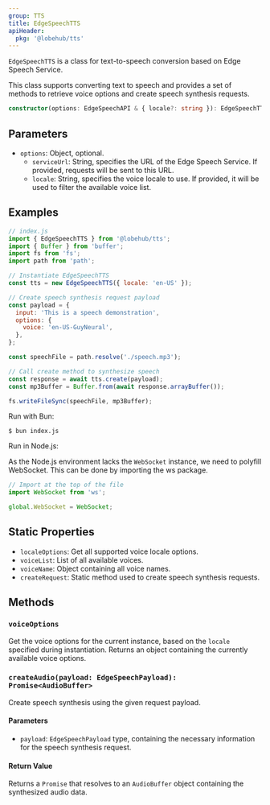 ```yaml
---
group: TTS
title: EdgeSpeechTTS
apiHeader:
  pkg: '@lobehub/tts'
---
```


`EdgeSpeechTTS` is a class for text-to-speech conversion based on Edge Speech Service.

This class supports converting text to speech and provides a set of methods to retrieve voice options and create speech synthesis requests.

```ts
constructor(options: EdgeSpeechAPI & { locale?: string }): EdgeSpeechTTS
```

## Parameters

- `options`: Object, optional.
  - `serviceUrl`: String, specifies the URL of the Edge Speech Service. If provided, requests will be sent to this URL.
  - `locale`: String, specifies the voice locale to use. If provided, it will be used to filter the available voice list.

## Examples

```js
// index.js
import { EdgeSpeechTTS } from '@lobehub/tts';
import { Buffer } from 'buffer';
import fs from 'fs';
import path from 'path';

// Instantiate EdgeSpeechTTS
const tts = new EdgeSpeechTTS({ locale: 'en-US' });

// Create speech synthesis request payload
const payload = {
  input: 'This is a speech demonstration',
  options: {
    voice: 'en-US-GuyNeural',
  },
};

const speechFile = path.resolve('./speech.mp3');

// Call create method to synthesize speech
const response = await tts.create(payload);
const mp3Buffer = Buffer.from(await response.arrayBuffer());

fs.writeFileSync(speechFile, mp3Buffer);
```

Run with Bun:

```shell
$ bun index.js
```

Run in Node.js:

As the Node.js environment lacks the `WebSocket` instance, we need to polyfill WebSocket. This can be done by importing the ws package.

```js
// Import at the top of the file
import WebSocket from 'ws';

global.WebSocket = WebSocket;
```

## Static Properties

- `localeOptions`: Get all supported voice locale options.
- `voiceList`: List of all available voices.
- `voiceName`: Object containing all voice names.
- `createRequest`: Static method used to create speech synthesis requests.

## Methods

### `voiceOptions`

Get the voice options for the current instance, based on the `locale` specified during instantiation. Returns an object containing the currently available voice options.

### `createAudio(payload: EdgeSpeechPayload): Promise<AudioBuffer>`

Create speech synthesis using the given request payload.

#### Parameters

- `payload`: `EdgeSpeechPayload` type, containing the necessary information for the speech synthesis request.

#### Return Value

Returns a `Promise` that resolves to an `AudioBuffer` object containing the synthesized audio data.
